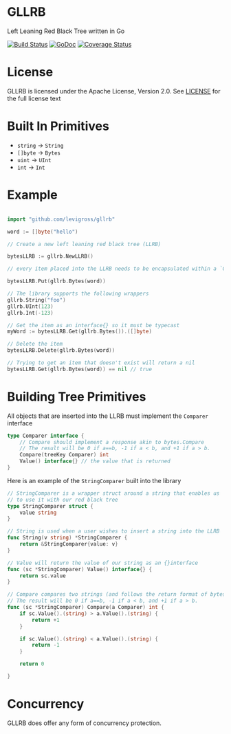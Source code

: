 # GLLRB
Left Leaning Red Black Tree written in Go

[![Build Status](https://travis-ci.org/levigross/gllrb.svg?branch=master)](https://travis-ci.org/levigross/gllrb) [![GoDoc](https://godoc.org/github.com/levigross/gllrb?status.svg)](https://godoc.org/github.com/levigross/gllrb) [![Coverage Status](https://coveralls.io/repos/levigross/gllrb/badge.svg?branch=master&service=github)](https://coveralls.io/github/levigross/gllrb?branch=master)

License
======

GLLRB is licensed under the Apache License, Version 2.0. See [LICENSE](LICENSE) for the full license text

Built In Primitives
===================

- `string` -> `String`
- `[]byte` -> `Bytes`
- `uint` -> `UInt`
- `int` -> `Int`

Example
=======

```go

import "github.com/levigross/gllrb"

word := []byte("hello")

// Create a new left leaning red black tree (LLRB)

bytesLLRB := gllrb.NewLLRB()

// every item placed into the LLRB needs to be encapsulated within a `Comparer` interface   

bytesLLRB.Put(gllrb.Bytes(word))

// The library supports the following wrappers
gllrb.String("foo")
gllrb.UInt(123)
gllrb.Int(-123)

// Get the item as an interface{} so it must be typecast
myWord := bytesLLRB.Get(gllrb.Bytes()).([]byte)

// Delete the item
bytesLLRB.Delete(gllrb.Bytes(word))

// Trying to get an item that doesn't exist will return a nil
bytesLLRB.Get(gllrb.Bytes(word)) == nil // true

```


Building Tree Primitives
========================

All objects that are inserted into the LLRB must implement the `Comparer` interface

```go
type Comparer interface {
    // Compare should implement a response akin to bytes.Compare
    // The result will be 0 if a==b, -1 if a < b, and +1 if a > b.
    Compare(treeKey Comparer) int
    Value() interface{} // the value that is returned
}
```

Here is an example of the `StringComparer` built into the library

```go
// StringComparer is a wrapper struct around a string that enables us
// to use it with our red black tree
type StringComparer struct {
	value string
}

// String is used when a user wishes to insert a string into the LLRB
func String(v string) *StringComparer {
	return &StringComparer{value: v}
}

// Value will return the value of our string as an {}interface
func (sc *StringComparer) Value() interface{} {
	return sc.value
}

// Compare compares two strings (and follows the return format of bytes.Compare)
// The result will be 0 if a==b, -1 if a < b, and +1 if a > b.
func (sc *StringComparer) Compare(a Comparer) int {
	if sc.Value().(string) > a.Value().(string) {
		return +1
	}

	if sc.Value().(string) < a.Value().(string) {
		return -1
	}

	return 0

}
```

Concurrency
===========

GLLRB does offer any form of concurrency protection.
